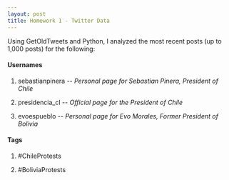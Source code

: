 ```yaml
---
layout: post
title: Homework 1 - Twitter Data
---
```


Using GetOldTweets and Python, I analyzed the most recent posts (up to 1,000 posts) for the following:

#### **Usernames**
1. sebastianpinera
  *-- Personal page for Sebastian Pinera, President of Chile*

2. presidencia_cl
*-- Official page for the President of Chile*

3. evoespueblo
*-- Personal page for Evo Morales, Former President of Bolivia*

#### **Tags**

1. #ChileProtests

2. #BoliviaProtests
